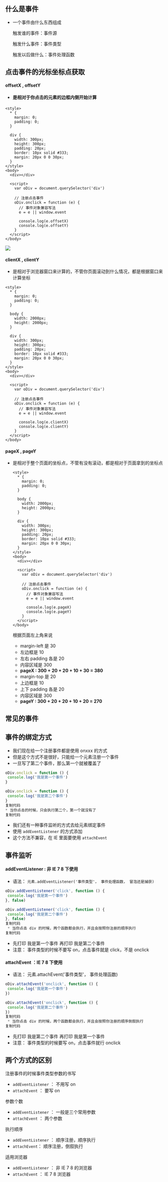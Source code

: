 ## 什么是事件

- 一个事件由什么东西组成

  触发谁的事件：事件源

  触发什么事件：事件类型

  触发以后做什么：事件处理函数

## 点击事件的光标坐标点获取

#### offsetX , offsetY

- #### 是相对于你点击的元素的边框内侧开始计算

```
<style>
  * {
    margin: 0;
    padding: 0;
  }

  div {
    width: 300px;
    height: 300px;
    padding: 20px;
    border: 10px solid #333;
    margin: 20px 0 0 30px;
  }
</style>
<body>
  <div></div>

  <script>
    var oDiv = document.querySelector('div')

    // 注册点击事件
    oDiv.onclick = function (e) {
      // 事件对象兼容写法
      e = e || window.event

      console.log(e.offsetX)
      console.log(e.offsetY)
    }
  </script>
</body>
```

![](C:\Users\86189\Desktop\笔记\js基础\事件\imgs\offsetXY.png)

#### clientX , clientY

- 是相对于浏览器窗口来计算的，不管你页面滚动到什么情况，都是根据窗口来计算坐标

```
<style>
  * {
    margin: 0;
    padding: 0;
  }

  body {
    width: 2000px;
    height: 2000px;
  }

  div {
    width: 300px;
    height: 300px;
    padding: 20px;
    border: 10px solid #333;
    margin: 20px 0 0 30px;
  }
</style>
<body>
  <div></div>

  <script>
    var oDiv = document.querySelector('div')

    // 注册点击事件
    oDiv.onclick = function (e) {
      // 事件对象兼容写法
      e = e || window.event

      console.log(e.clientX)
      console.log(e.clientY)
    }
  </script>
</body>
```

#### pageX , pageY

- 是相对于整个页面的坐标点，不管有没有滚动，都是相对于页面拿到的坐标点

  ```
  <style>
    * {
      margin: 0;
      padding: 0;
    }
  
    body {
      width: 2000px;
      height: 2000px;
    }
  
    div {
      width: 300px;
      height: 300px;
      padding: 20px;
      border: 10px solid #333;
      margin: 20px 0 0 30px;
    }
  </style>
  <body>
    <div></div>
  
    <script>
      var oDiv = document.querySelector('div')
  
      // 注册点击事件
      oDiv.onclick = function (e) {
        // 事件对象兼容写法
        e = e || window.event
  
        console.log(e.pageX)
        console.log(e.pageY)
      }
    </script>
  </body>
  ```

  根据页面左上角来说

  - margin-left 是 30
  - 左边框是 10
  - 左右 padding 各是 20
  - 内容区域是 300
  - **pageX : 300 + 20 + 20 + 10 + 30 = 380**
  - margin-top 是 20
  - 上边框是 10
  - 上下 padding 各是 20
  - 内容区域是 300
  - **pageY : 300 + 20 + 20 + 10 + 20 = 270**

  
  

## 常见的事件

## 事件的绑定方式

- 我们现在给一个注册事件都是使用 onxxx 的方式
- 但是这个方式不是很好，只能给一个元素注册一个事件
- 一旦写了第二个事件，那么第一个就被覆盖了

```javascript
oDiv.onclick = function () {
 console.log('我是第一个事件')
}

oDiv.onclick = function () {
 console.log('我是第二个事件')
}
复制代码
* 当你点击的时候，只会执行第二个，第一个就没有了
复制代码
```

- 我们还有一种事件监听的方式去给元素绑定事件
- 使用 `addEventListener` 的方式添加
- 这个方法不兼容，在 IE 里面要使用 `attachEvent`

## 事件监听

#### addEventListener :  非 IE 7 8 下使用

- 语法： `元素.addEventListener('事件类型'， 事件处理函数， 冒泡还是捕获)`

```javascript
oDiv.addEventListener('click', function () {
 console.log('我是第一个事件')
}, false)

oDiv.addEventListener('click', function () {
 console.log('我是第二个事件')
}, false)
复制代码
 * 当你点击 div 的时候，两个函数都会执行，并且会按照你注册的顺序执行
复制代码
```

- 先打印 我是第一个事件 再打印 我是第二个事件
- 注意： 事件类型的时候不要写 on，点击事件就是 click，不是 onclick

#### attachEvent ：IE 7 8 下使用

- 语法： 元素.attachEvent('事件类型'， 事件处理函数)

```javascript
oDiv.attachEvent('onclick', function () {
 console.log('我是第一个事件')
})

oDiv.attachEvent('onclick', function () {
 console.log('我是第二个事件')
})
复制代码
 * 当你点击 div 的时候，两个函数都会执行，并且会按照你注册的顺序倒叙执行
复制代码
```

- 先打印 我是第二个事件 再打印 我是第一个事件
- 注意： 事件类型的时候要写 on，点击事件就行 onclick

## 两个方式的区别

注册事件的时候事件类型参数的书写 

- `addEventListener` ： 不用写 on
- `attachEvent` ： 要写 on

参数个数 

- `addEventListener` ： 一般是三个常用参数
- `attachEvent` ： 两个参数

执行顺序 

- `addEventListener` ： 顺序注册，顺序执行
- `attachEvent`： 顺序注册，倒叙执行

适用浏览器 

- `addEventListener` ： 非 IE 7 8 的浏览器
- `attachEvent` ： IE 7 8 浏览器


